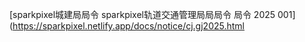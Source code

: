 [sparkpixel城建局局令
sparkpixel轨道交通管理局局局令
局令 2025 001](https://sparkpixel.netlify.app/docs/notice/cj.gj2025.html